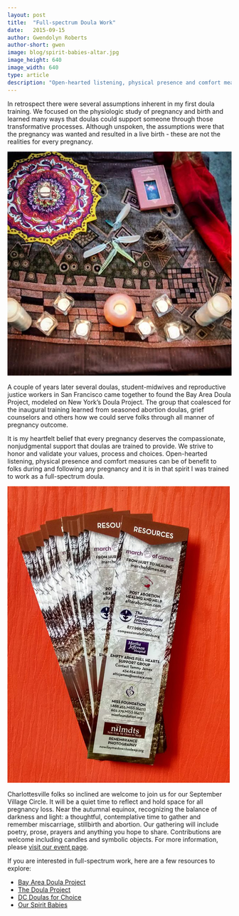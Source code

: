 ```yaml
---
layout: post
title:  "Full-spectrum Doula Work"
date:   2015-09-15
author: Gwendolyn Roberts
author-short: gwen
image: blog/spirit-babies-altar.jpg
image_height: 640
image_width: 640
type: article
description: "Open-hearted listening, physical presence and comfort measures can be of benefit to folks during and following any pregnancy and it is in that spirit I was trained to work as a full-spectrum doula."
---
```


In retrospect there were several assumptions inherent in my first doula training. We focused on the physiologic study of pregnancy and birth and learned many ways that doulas could support someone through those transformative processes. Although unspoken, the assumptions were that the pregnancy was wanted and resulted in a live birth - these are not the realities for every pregnancy. 

<img class="small-6 medium-6 columns" src="/images/blog/spirit-babies-altar.jpg">

A couple of years later several doulas, student-midwives and reproductive justice workers in San Francisco came together to found the Bay Area Doula Project, modeled on New York’s Doula Project. The group that coalesced for the inaugural training learned from seasoned abortion doulas, grief counselors and others how we could serve folks through all manner of pregnancy outcome. 

It is my heartfelt belief that every pregnancy deserves the compassionate, nonjudgmental support that doulas are trained to provide. We strive to honor and validate your values, process and choices. Open-hearted listening, physical presence and comfort measures can be of benefit to folks during and following any pregnancy and it is in that spirit I was trained to work as a full-spectrum doula. 

<img class="right small-6 medium-6 columns" src="/images/blog/loss-resources.jpg">

Charlottesville folks so inclined are welcome to join us for our September Village Circle. It will be a quiet time to reflect and hold space for all pregnancy loss. Near the autumnal equinox, recognizing the balance of darkness and light: a thoughtful, contemplative time to gather and remember miscarriage, stillbirth and abortion. Our gathering will include poetry, prose, prayers and anything you hope to share. Contributions are welcome including candles and symbolic objects. For more information, please [visit our event page](https://www.facebook.com/events/522600511249976/).


If you are interested in full-spectrum work, here are a few resources to explore:

* [Bay Area Doula Project](http://bayareadoulaproject.org/)
* [The Doula Project](http://www.doulaproject.org/)
* [DC Doulas for Choice](https://dcdoulasforchoice.wordpress.com/)
* [Our Spirit Babies](http://www.spiritbabies.org/)
